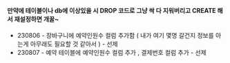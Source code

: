 <h4>만약에 테이블이나 db에 이상있을 시 DROP 코드로 그냥 싹 다 지워버리고 CREATE 해서 재설정하면 개꿀~ </h4>
<ul>
  <li>230806 - 장바구니에 예약인원수 컬럼 추가함 ( 내가 여기 몇명 갈건지 정보를 아는게 아무래도 필요할 것 같아서 ) - 선제 </li>
  <li>230807 - 예약 테이블에 예약인원수 컬럼 추가 , 결제번호 컬럼 추가 - 선제</li>
</ul>
